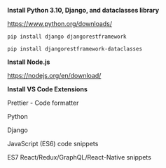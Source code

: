 **Install Python 3.10, Django, and dataclasses library**

https://www.python.org/downloads/

`pip install django djangorestframework`

`pip install djangorestframework-dataclasses`


**Install Node.js**

https://nodejs.org/en/download/

**Install VS Code Extensions**

Prettier - Code formatter

Python

Django

JavaScript (ES6) code snippets

ES7 React/Redux/GraphQL/React-Native snippets

